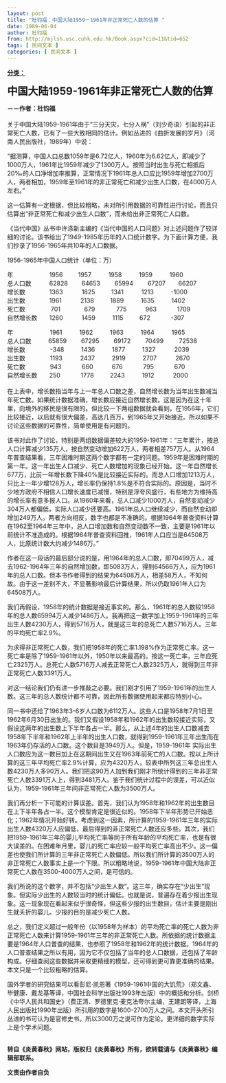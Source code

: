 ```yaml
---
layout: post
title: "杜钧福：中国大陆1959－1961年非正常死亡人数的估算 "
date: 1989-06-04
author: 杜钧福
from: http://mjlsh.usc.cuhk.edu.hk/Book.aspx?cid=11&tid=652
tags: [ 民间文本 ]
categories: [ 民间文本 ]
---
```


<div style="margin: 15px 10px 10px 0px;">
 <div>
  <span id="ctl00_ContentPlaceHolder1_chapter1_SubjectLabel" style="font-weight:bold;text-decoration:underline;">
   分类：
  </span>
 </div>
 <p>
  <strong>
   <font size="5">
    中国大陆1959-1961年非正常死亡人数的估算
   </font>
  </strong>
 </p>
 <p>
  <strong>
   －－作者：杜钧福
   <br/>
  </strong>
  <br/>
  关于中国大陆1959-1961年由于“三分天灾，七分人祸”（刘少奇语）引起的非正常死亡人数，已有了一些大致相同的估计。例如丛进的《曲折发展的岁月》（河南人民出版社，1989年）中说：
 </p>
 <p>
  “据测算，中国人口总数1059年是6.72亿人，1960年为6.62亿人，即减少了1000万人，1961年比1959年减少了1300万人。按照当时出生与死亡相抵后20‰的人口净增加率推算，正常情况下1961年总人口应比1959年增加2700万人，两者相加，1959年至1961年的非正常死亡和减少出生人口数，在4000万人左右。”
 </p>
 <p>
  这一估算有一定根据，但比较粗略，未对所引用数据的可靠性进行讨论，而且只估算出“非正常死亡和减少出生人口数”，而未给出非正常死亡人口数。
 </p>
 <p>
  《当代中国》丛书中许涤新主编的《当代中国的人口问题》对上述问题作了较详细的讨论。该书给出了1949-1985年历年的人口统计数字。为下面计算方便，我们抄录了1956-1965年共10年的人口数据。
 </p>
 <p>
 </p>
 <p>
  1956-1965年中国人口统计（单位：万）
 </p>
 <p>
  年　　　　　　1956　 　 1957   　　1958   　　1959   　　1960
  <br/>
  总人口数　　　62828　　 64653  　   65994  　   67207   　 66207
  <br/>
  增长数　　　　1363   　　 1825   　   1341   　    1213   　　-1000
  <br/>
  出生数　　　　1961   　　 2138   　   1889   　　1635   　　1402
  <br/>
  死亡数　　        701    　　   679    　     775    　　963    　　 1709
  <br/>
  自然增长数　　1260   　　 1459   　　1115   　   672    　　 -307
  <br/>
 </p>
 <p>
  年          　　　 1961   　　1962   　　1963   　　1964   　　1965
  <br/>
  总人口数  　　 65859  　   67295  　   69172  　   70499  　　72538
  <br/>
  增长数    　　　-348   　　1436   　　1877   　　1327   　　 2039
  <br/>
  出生数    　　　1193   　    2437   　　2919   　　2707   　　 2670
  <br/>
  死亡数    　　　943    　　 660    　　676    　　 795    　　 670
  <br/>
  自然增长数　　250    　　 1778   　   2243   　　1912   　　 2000
  <br/>
  <br/>
  在上表中，增长数指当年与上一年总人口数之差，自然增长数为当年出生数减当年死亡数。如果统计数据准确，增长数应接近自然增长数。这是因为在这十年里，向境外的移民是很有限的。但比较一下两组数据就会看到，在1956年，它们比较接近，以后就有很大偏差，高达几百万，到1965年又开始接近。所以如果不讨论这些数据的可靠性，简单使用是有问题的。
 </p>
 <p>
  该书对此作了讨论，特别是两组数据偏差较大的1959-1961年：“三年累计，按总人口计算减少135万人，按自然变动增加622万人，两者相差757万人。从1964年普查结果看，三年困难时期这两个数字都有一定的问题。1959年是困难时期的第一年。这一年出生人口减少、死亡人数增加的现象已经开始。这一年自然增长677万，比前一年增长数下降40%是比较接近实际的。而总人口增加1213万人，只比上一年少增128万人，增长率仍保持1.8%是不符合实际的。原因是，当时不少地方政府不相信人口增长速度已减慢，特别是浮夸风盛行，有些地方为维持高的增长率有意多报人口。从1960年来看，总人口减少1000万人，自然变动减少304万人都偏低，实际人口减少还要高。1961年总人口继续减少，而自然变动却增加249万人。两者方向相反，数字也都是不准确的。根据1964年普查资料计算在1962至1964年三年中，总人口增加数和自然变动数不一致，主要是1961年以前统计不准造成的。根据1964年普查资料回推，1961年人口应当是64508万人，比原统计数大约减少1486万。”
 </p>
 <p>
  作者在这一段话的最后部分说的是，用1964年的总人口数，即70499万人，减去1962-1964年三年的自然增加数，即5083万人，得到64566万人，应为1961年的总人口数。但本书作者得到的结果为64508万人，相差58万人，不知何故。由于这一差别不大，不显著影响最后计算结果，所以仍取1961年人口为64508万人。
 </p>
 <p>
  我们再假设，1958年的统计数据是接近事实的。那么，1961年的总人数较1958年的总人数65994万人减少1486万人。我再把这一数字加上1959-1961年的三年出生人数4230万人，得到5716万人，就是这三年的总死亡人数5716万人。三年的平均死亡率2.9%。
 </p>
 <p>
  为求得非正常死亡人数，我们把1958年的死亡率1.198%作为正常死亡率。这一死亡率是除了1959-1961年以外，1950年以来最高的。按这一死亡率，三年应死亡2325万人。总死亡人数5716万人减去正常死亡人数2325万人，就得到三年非正常死亡人数3391万人。
 </p>
 <p>
  对这一结论我们仍有进一步推敲之必要。我们刚才引用了1959-1961年的出生人数。这三年的总人数统计都不可靠，因此所有数据使用起来都应特别小心。
 </p>
 <p>
  同一书中还给了1963年3-6岁人口数为6112万人。这些人口是1958年7月1日至1962年6月30日出生的。我们又假设1958年和1962年的出生数较接近实际，又假设这两年的出生数上下半年各占一半。那么，从上述4年的出生人口数减去1958年下半年和1962年上半年的出生人口数，就得到1959-1961年三年出生而在1963年仍存活的人口数。这个数目是3949万人。但是，1959-1961年 实际出生人口数应为这一数目加上在这期间出生又在1963年前死亡的人口数。按以上所计算的这三年平均死亡率2.9%计算，应为4320万人，较表中所列这三年总出生人数4230万人多90万人。我们把这90万人加到我们刚才所统计得到的三年非正常死亡人数3391万人上，得到3481万人。鉴于我们统计过程中的误差，可以近似认为，1959-1961年三年间非正常死亡人数为3500万人。
 </p>
 <p>
  我们再分析一下可能的计算误差。首先，我们认为1958年和1962年的出生数目在上下半年各占一半。这个模型肯定是很近似的。1958年下半年形势已开始恶化；1962年情况开始好转。考虑到这一因素，所计算的1959-1961年三年的实际出生人数4320万人应偏低，最后得到的非正常死亡人数还应多些。其次，我们把1959-1961年三年的婴儿平均死亡率等同于所有年龄的平均死亡率，也是有很大误差的。在困难年月里，婴儿的死亡率应较一般平均死亡率高出不少。这一偏差也使我们所计算的三年非正常死亡人数偏低。所以我们所计算的3500万人的非正常死亡人数事实上是一个下限。所以粗略地说，1959-1961年中国大陆非正常死亡人数在3500-4000万人之间，是可信的。
 </p>
 <p>
  我们所说的这个数字，并不包括“少出生人数”。这三年，确实存在“少出生”现象。但实际少出生的人数较当时的统计偏低。也就是说，普遍存在着少报出生现象。这一现象现在看起来似乎很奇怪，但这些少报的出生数目，估计主要是刚出生就夭折的婴儿。少报的目的是减少死亡人数。
 </p>
 <p>
  总之，我们定义超过一般年份（以1958年为样本）的平均死亡率的死亡人数为非正常死亡人数来计算1959-1961年三年的非正常死亡人数。所依据的统计数据主要是1964年人口普查的结果，也参照了1958年和1962年的统计数据。1964年的人口普查结果之所以有用，因为它不仅包括了当年的总人口数据，还包括了年龄构成。仔细查阅这些数据并采取更精细的模型，还可得到更可靠更准确的结果。本文只是一个比较粗略的估算。
 </p>
 <p>
  国外学者的研究结果可以看彭尼·凯恩著《1959-1961中国的大饥荒》（郑文鑫、毕健康、戴龙基等译，中国社会科学出版社1993年出版）中的概括和分析。剑桥《中华人民共和国史》（费正清、罗德里克·麦克法夸尔主编，王建朗等译，上海人民出版社1990年出版）所引用的数字是1600-2700万人之间。本文开头所引丛进的书可认为是官修史书。所以3000万之说可作为定论。更详细的数字实际上是个学术问题。
 </p>
 <p>
  <br/>
  <strong>
   转自《炎黄春秋》网站，版权归《炎黄春秋》所有，欲转载请与《炎黄春秋》编辑部联系。
  </strong>
 </p>
 <p>
  <strong>
   文责由作者自负
  </strong>
 </p>
</div>

